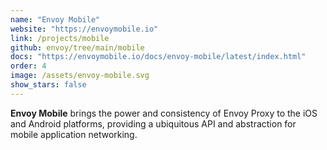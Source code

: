 ```yaml
---
name: "Envoy Mobile"
website: "https://envoymobile.io"
link: /projects/mobile
github: envoy/tree/main/mobile
docs: "https://envoymobile.io/docs/envoy-mobile/latest/index.html"
order: 4
image: /assets/envoy-mobile.svg
show_stars: false
---
```

**Envoy Mobile** brings the power and consistency of Envoy Proxy to the iOS and Android platforms, providing a ubiquitous API and abstraction for mobile application networking. 
